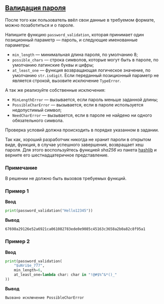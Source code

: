## [Валидация пароля](../../../solutions/5.3/53_j.py)

После того как пользователь ввёл свои данные в требуемом формате, можно позаботиться и о пароле.

Напишите функцию `password_validation`, которая принимает один позиционный параметр — пароль, и следующие именованные параметры:

- `min_length` — минимальная длина пароля, по умолчанию 8;
- `possible_chars` — строка символов, которые могут быть в пароле, по умолчанию латинские буквы и цифры;
- `at_least_one` — функция возвращающая логическое значение, по умолчанию `str.isdigit`.
Если переданный позиционный параметр не является строкой, вызовите исключение `TypeError`.

А так же реализуйте собственные исключения:

- `MinLengthError` — вызывается, если пароль меньше заданной длины;
- `PossibleCharError` — вызывается, если в пароле используется недопустимый символ;
- `NeedCharError` — вызывается, если в пароле не найдено ни одного обязательного символа.

Проверка условий должна происходить в порядке указанном в задании.

Так как, хороший разработчик никогда не хранит пароли в открытом виде, функция, в случае успешного завершения, возвращает хеш пароля. Для этого воспользуйтесь функцией _sha256_ из пакета [hashlib](https://docs.python.org/3/library/hashlib.html) и верните его шестнадцатеричное представление.

### Примечание

В решении не должно быть вызовов требуемых функций.

### Пример 1

**Ввод**
```python
print(password_validation("Hello12345"))
```

**Вывод**
```plaintext
67698a29126e52a6921ca061082783ede0e9085c45163c3658a2b0a82c8f95a1
```

### Пример 2

**Ввод**
```python
print(password_validation(
    "$uNri$e_777",
    min_length=6,
    at_least_one=lambda char: char in "!@#$%^&*()_"
))
```

**Вывод**
```plaintext
Вызвано исключение PossibleCharError
```